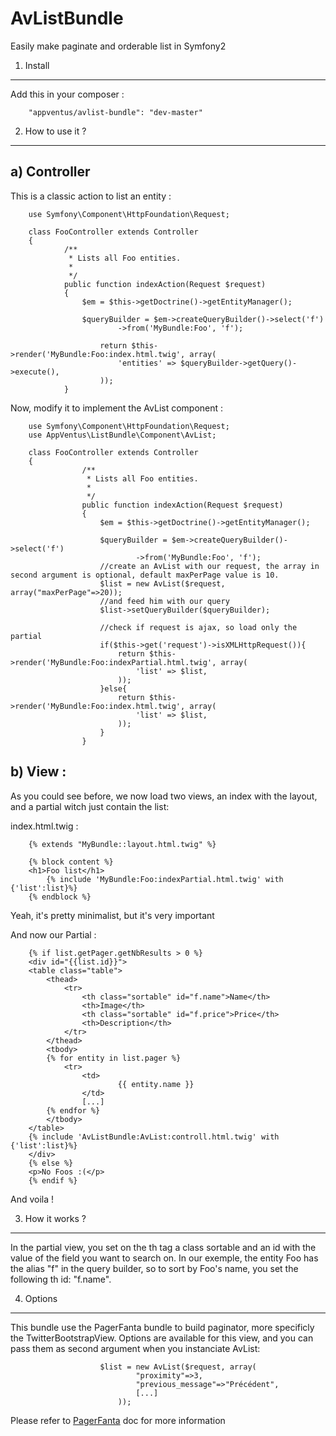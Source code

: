 AvListBundle
============

Easily make paginate and orderable list in Symfony2

1) Install
----------------

Add this in your composer :


        "appventus/avlist-bundle": "dev-master"


2) How to use it ?
----------------

a) Controller
----------------

This is a classic action to list an entity :


        use Symfony\Component\HttpFoundation\Request;

        class FooController extends Controller
        {
                /**
                 * Lists all Foo entities.
                 *
                 */
                public function indexAction(Request $request)
                {
                    $em = $this->getDoctrine()->getEntityManager();

                    $queryBuilder = $em->createQueryBuilder()->select('f')
                            ->from('MyBundle:Foo', 'f');

                        return $this->render('MyBundle:Foo:index.html.twig', array(
                            'entities' => $queryBuilder->getQuery()->execute(),
                        ));
                }

Now, modify it to implement the AvList component :


        use Symfony\Component\HttpFoundation\Request;
        use AppVentus\ListBundle\Component\AvList;

        class FooController extends Controller
        {
                    /**
                     * Lists all Foo entities.
                     *
                     */
                    public function indexAction(Request $request)
                    {
                        $em = $this->getDoctrine()->getEntityManager();

                        $queryBuilder = $em->createQueryBuilder()->select('f')
                                ->from('MyBundle:Foo', 'f');
                        //create an AvList with our request, the array in second argument is optional, default maxPerPage value is 10.
                        $list = new AvList($request, array("maxPerPage"=>20));
                        //and feed him with our query
                        $list->setQueryBuilder($queryBuilder);

                        //check if request is ajax, so load only the partial
                        if($this->get('request')->isXMLHttpRequest()){
                            return $this->render('MyBundle:Foo:indexPartial.html.twig', array(
                                'list' => $list,
                            ));
                        }else{
                            return $this->render('MyBundle:Foo:index.html.twig', array(
                                'list' => $list,
                            ));
                        }
                    }

b) View :
---------------

As you could see before, we now load two views, an index with the layout, and a partial witch just contain the list:

index.html.twig :

        {% extends "MyBundle::layout.html.twig" %}

        {% block content %}
        <h1>Foo list</h1>
            {% include 'MyBundle:Foo:indexPartial.html.twig' with {'list':list}%}
        {% endblock %}

Yeah, it's pretty minimalist, but it's very important

And now our Partial :

        {% if list.getPager.getNbResults > 0 %}
        <div id="{{list.id}}">
        <table class="table">
            <thead>
                <tr>
                    <th class="sortable" id="f.name">Name</th>
                    <th>Image</th>
                    <th class="sortable" id="f.price">Price</th>
                    <th>Description</th>
                </tr>
            </thead>
            <tbody>
            {% for entity in list.pager %}
                <tr>
                    <td>
                            {{ entity.name }}
                    </td>
                    [...]
            {% endfor %}
            </tbody>
        </table>
        {% include 'AvListBundle:AvList:controll.html.twig' with {'list':list}%}
        </div>
        {% else %}
        <p>No Foos :(</p>
        {% endif %}

And voila !

3) How it works ?
-----------------

In the partial view, you set on the th tag a class sortable and an id with the value of the field you want to search on. In our exemple, the entity Foo has the alias "f" in the query builder, so to sort by Foo's name, you set the following th id: "f.name".

4) Options
----------------

This bundle use the PagerFanta bundle to build paginator, more specificly the TwitterBootstrapView. Options are available for this view, and you can pass them as second argument when you instanciate AvList:

                        $list = new AvList($request, array(
                                "proximity"=>3,
                                "previous_message"=>"Précédent",
                                [...]
                            ));
Please refer to [PagerFanta](https://github.com/whiteoctober/Pagerfanta/blob/master/README.md) doc for more information



